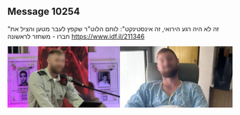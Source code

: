 ## Message 10254

"זה לא היה רגע הירואי, זה אינסטינקט":
לוחם הלוט"ר שקפץ לעבר מטען והציל את חברו - משחזר לראשונה
https://www.idf.il/211346

![Photo](10254/10254_photo.jpg)
